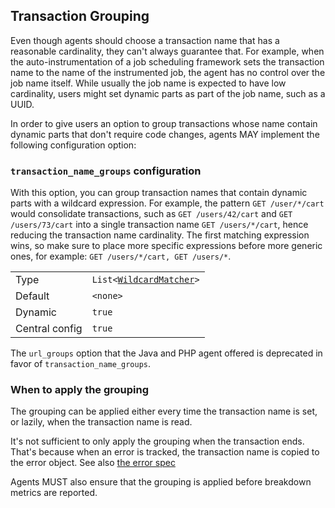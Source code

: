 ## Transaction Grouping

Even though agents should choose a transaction name that has a reasonable cardinality,
they can't always guarantee that.
For example,
when the auto-instrumentation of a job scheduling framework sets the transaction name to the name of the instrumented job,
the agent has no control over the job name itself.
While usually the job name is expected to have low cardinality,
users might set dynamic parts as part of the job name, such as a UUID.

In order to give users an option to group transactions whose name contain dynamic parts that don't require code changes,
agents MAY implement the following configuration option:

### `transaction_name_groups` configuration

With this option,
you can group transaction names that contain dynamic parts with a wildcard expression.
For example,
the pattern `GET /user/*/cart` would consolidate transactions,
such as `GET /users/42/cart` and `GET /users/73/cart` into a single transaction name `GET /users/*/cart`, hence reducing the transaction name cardinality.
The first matching expression wins, so make sure to place more specific expressions before more generic ones, for example: `GET /users/*/cart, GET /users/*`.

|                |                                                                                          |
|----------------|------------------------------------------------------------------------------------------|
| Type           | `List<`[`WildcardMatcher`](../../tests/agents/json-specs/wildcard_matcher_tests.json)`>` |
| Default        | `<none>`                                                                                 |
| Dynamic        | `true`                                                                                   |
| Central config | `true`                                                                                   |

The `url_groups` option that the Java and PHP agent offered is deprecated in favor of `transaction_name_groups`.
### When to apply the grouping

The grouping can be applied either every time the transaction name is set, or lazily, when the transaction name is read.

It's not sufficient to only apply the grouping when the transaction ends.
That's because when an error is tracked, the transaction name is copied to the error object.
See also [the error spec](error-tracking.md)

Agents MUST also ensure that the grouping is applied before breakdown metrics are reported.
